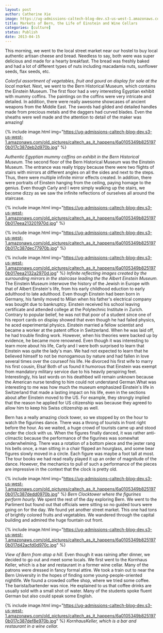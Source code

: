 ```yaml
---
layout: post
author: Catherine Xie
image: https://ug-admissions-caltech-blog-dev.s3-us-west-1.amazonaws.com/old_pictures/caltech_as_it_happens/6a0105349b8251970b017c387de942970b.jpg
title: Markets of Bern, the Life of Einstein and Wine Cellars
categories: [culture]
status: Publish
date: 2013-04-15
---
```


This morning, we went to the local street market near our hostel to buy local authentic artisan cheese and
bread. Needless to say, both were was super delicious and made for a hearty breakfast. The bread was freshly baked and had a lot of different types of nuts including macadamia nuts, sunflower seeds, flax seeds, etc.

*Colorful assortment of vegetables, fruit and gourd on display for sale at the local market.*
Next, we went to the Bern Historical Museum, which contains the Einstein Museum. The first floor had a very interesting Egyptian exhibit with mummy coffins. The paintings on the coffins were very intricate and detailed. In addition, there were really awesome showcases of ancient weapons from the Middle East. The swords had gilded and detailed handles made from precious metals and the daggers had curved blades. Even the sheaths were well made and the attention to detail of the maker was amazing!


{% include image.html img="https://ug-admissions-caltech-blog-dev.s3-us-west-1.amazonaws.com/old_pictures/caltech_as_it_happens/6a0105349b8251970b017c387deb2d970b.jpg" %}

*Authentic Egyptian mummy coffins on exhibit in the Bern Historical Museum.*
The second floor of the Bern Historical Museum was the Einstein Museum. The entrance was really trippy because there were two flights of stairs with mirrors at different angles on all the sides and next to the steps. Thus, there were multiple infinite mirror effects created. In addition, there were portraits of Einstein hanging from the ceiling, paying homage to the genius. Even though Carly and I were simply walking up the stairs, we become dizzy as we saw the infinite reflections of ourselves all around the staircase.


{% include image.html img="https://ug-admissions-caltech-blog-dev.s3-us-west-1.amazonaws.com/old_pictures/caltech_as_it_happens/6a0105349b8251970b017eea213201970d.jpg" %}

{% include image.html img="https://ug-admissions-caltech-blog-dev.s3-us-west-1.amazonaws.com/old_pictures/caltech_as_it_happens/6a0105349b8251970b017c387dec77970b.jpg" %}

{% include image.html img="https://ug-admissions-caltech-blog-dev.s3-us-west-1.amazonaws.com/old_pictures/caltech_as_it_happens/6a0105349b8251970b017eea2132a2970d.jpg" %}
*Infinite reflecting images created by the surrounding mirrors in the staircase leading the the Albert Einstein Museum.*
The Einstein Museum interwove the history of the Jewish in Europe with that of Albert Einstein's life, from his early childhood eduction to early adulthood to late adulthood. Even though Einstein had been born in Germany, his family moved to Milan when his father's electrical company was bought due to bankruptcy. Einstein received his school leaving certificate and attended college at the Polytechnic Institute in Zurich. Contrary to popular belief, he was not that poor of a student since one of his report cards on display showed that even though he had failed physics, he aced experimental physics. Einstein married a fellow scientist and became a worker at the patent office in Switzerland. When he was laid off, he had trouble finding work. However, when his theories were backed up by evidence, he became more renowned. 
Even though it was
interesting to learn more about his life, Carly and I were both surprised to learn that Einstein was quite the lady's man. We had not expected to learn that he believed himself to not be monogamous by nature and had fallen in love several times over the courseof his life. He divorced his first wife to marry his first cousin, Elsa! Both of us found it humorous that Einstein was exempt from mandatory military service due to his heavily perspiring feet. Interestingly, his last words on his deathbed will remain unknown because the American nurse tending to him could not understand German.What was interesting to me was how much the museum emphasized Einstein's life in Switzerland that made a lasting impact on his life, even in the sections about after Einstein moved to the US. For
example, they strongly implied that the reason he applied for US
citizenship was because they agreed to allow him to keep his Swiss citizenship
as well.

Bern
has a really amazing clock tower, so we stopped by on the hour to watch the
figurines dance. There was a throng of tourists in front right before the hour. As we waited, a huge crowd of tourists came up and stood under
the clock with us. When the figures finally danced, it was rather anti-climactic because the performance of the figurines was somewhat underwhelming. There was a rotation of a bottom piece and the jester rang his bells once, a man sitting in a chair flipped
an hourglass, and some bear figures slowly moved in a circle. Each figure was
maybe a foot tall at most. The tour books we had read really played it up an order of
magnitude of the dance. However, the mechanics to pull of such a performance of the pieces are impressive in the context that the clock is pretty old.


{% include image.html img="https://ug-admissions-caltech-blog-dev.s3-us-west-1.amazonaws.com/old_pictures/caltech_as_it_happens/6a0105349b8251970b017c387dedd0970b.jpg" %}
*Bern Clocktower where the figurines perform hourly.*
 We spent the rest of the day
exploring Bern. We went to the Parliment but found out that officials were sitting so no guided tours were going on for the day. We found yet another street market. This one had tons of
brightly colored fruits and vegetables. We wandered through the capital
building and admired the huge fountain out front.


{% include image.html img="https://ug-admissions-caltech-blog-dev.s3-us-west-1.amazonaws.com/old_pictures/caltech_as_it_happens/6a0105349b8251970b017d42acfd0d970c.jpg" %}

*View of Bern from atop a hill.*
Even though it was raining after dinner, we decided to go out and meet some locals. We first went to the Kornhaus Keller, which is a bar and restaurant in a former wine cellar. Many of the patrons were dressed in fancy formal attire. We took a train out to near the Bern University in the hopes of finding some
young-people-oriented nightlife. We found a crowded coffee shop,
where we tried some coffee. The barista/bartender was nice. He explained to us
that coffee drinks are usually sold with a small shot of water. Many of the students spoke fluent German but also could speak some English.


{% include image.html img="https://ug-admissions-caltech-blog-dev.s3-us-west-1.amazonaws.com/old_pictures/caltech_as_it_happens/6a0105349b8251970b017c387def8e970b.jpg" %}
*KornhausKeller, which is a bar and restaurant in a wine cellar.*
